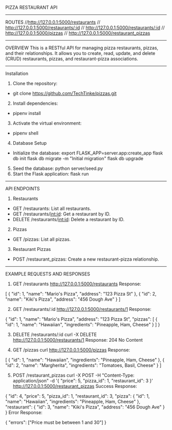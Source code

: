 PIZZA RESTAURANT API

---

ROUTES
//http://127.0.0.1:5000/restaurants
// http://127.0.0.1:5000/restaurants/:id
// http://127.0.0.1:5000/restaurants/:id
// http://127.0.0.1:5000/pizzas
// http://127.0.0.1:5000/restaurant_pizzas

---

OVERVIEW
This is a RESTful API for managing pizza restaurants, pizzas, and their relationships. It allows you to create, read, update, and delete (CRUD) restaurants, pizzas, and restaurant-pizza associations.

---

Installation

1. Clone the repository:

- git clone https://github.com/TechTinke/pizzas.git

2. Install dependencies:

- pipenv install

3. Activate the virtual environment:

- pipenv shell

4. Database Setup

- Initialize the database:
  export FLASK_APP=server.app:create_app
  flask db init
  flask db migrate -m "Initial migration"
  flask db upgrade

5. Seed the database:
   python server/seed.py
6. Start the Flask application:
   flask run

---

API ENDPOINTS

1. Restaurants

- GET /restaurants: List all restaurants.
- GET /restaurants/<int:id>: Get a restaurant by ID.
- DELETE /restaurants/<int:id>: Delete a restaurant by ID.

2. Pizzas

- GET /pizzas: List all pizzas.

3. Restaurant Pizzas

- POST /restaurant_pizzas: Create a new restaurant-pizza relationship.

---

EXAMPLE REQUESTS AND RESPONSES

1. GET /restaurants
   http://127.0.0.1:5000/restaurants
   Response:

[
{
"id": 1,
"name": "Mario's Pizza",
"address": "123 Pizza St"
},
{
"id": 2,
"name": "Kiki's Pizza",
"address": "456 Dough Ave"
}
]

2. GET /restaurants/:id
   http://127.0.0.1:5000/restaurants/1
   Response:

{
"id": 1,
"name": "Mario's Pizza",
"address": "123 Pizza St",
"pizzas": [
{
"id": 1,
"name": "Hawaiian",
"ingredients": "Pineapple, Ham, Cheese"
}
]
}

3. DELETE /restaurants/:id
   curl -X DELETE http://127.0.0.1:5000/restaurants/1
   Response:
   204 No Content

4. GET /pizzas
   curl http://127.0.0.1:5000/pizzas
   Response:

[
{
"id": 1,
"name": "Hawaiian",
"ingredients": "Pineapple, Ham, Cheese"
},
{
"id": 2,
"name": "Margherita",
"ingredients": "Tomatoes, Basil, Cheese"
}
]

5. POST /restaurant_pizzas
   curl -X POST -H "Content-Type: application/json" -d '{
   "price": 5,
   "pizza_id": 1,
   "restaurant_id": 3
   }' http://127.0.0.1:5000/restaurant_pizzas
   Success Response:

{
"id": 4,
"price": 5,
"pizza_id": 1,
"restaurant_id": 3,
"pizza": {
"id": 1,
"name": "Hawaiian",
"ingredients": "Pineapple, Ham, Cheese"
},
"restaurant": {
"id": 3,
"name": "Kiki's Pizza",
"address": "456 Dough Ave"
}
}
Error Response:

{
"errors": ["Price must be between 1 and 30"]
}
